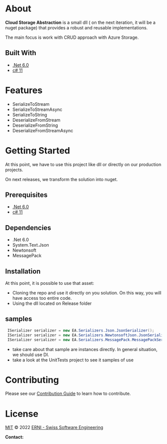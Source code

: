 # About 
**Cloud Storage Abstraction** is a small dll ( on the next iteration, it will be a nuget package) that provides a robust and reusable implementations. 

The main focus is work with CRUD approach with Azure Storage.

## Built With

- [.Net 6.0](https://docs.microsoft.com/en-us/dotnet/core/whats-new/dotnet-6)
- [c# 11](https://docs.microsoft.com/en-us/dotnet/csharp/whats-new/csharp-11)


# Features
- SerializeToStream
- SerializeToStreamAsync
- SerializeToString
- DeserializeFromStream
- DeserializeFromString
- DeserializeFromStreamAsync

# Getting Started
At this point, we have to use this project like dll or directly on our production projects.

On next releases, we transform the solution into nuget. 

## Prerequisites

- [.Net 6.0](https://docs.microsoft.com/en-us/dotnet/core/whats-new/dotnet-6)
- [c# 11](https://docs.microsoft.com/en-us/dotnet/csharp/whats-new/csharp-11)


## Dependencies

- .Net 6.0
- System.Text.Json
- Newtonsoft
- MessagePack

## Installation
At this point, it is possible to use that asset:
- Cloning the repo and use it directly on you solution. On this way, you will have access too entire code. 
- Using the dll located on Release folder

## samples

```c#
 ISerializer serializer = new EA.Serializers.Json.JsonSerializer();
 ISerializer serializer = new EA.Serializers.NewtonsoftJson.JsonSerializer();
 ISerializer serializer = new EA.Serializers.MessagePack.MessagePackSerializer();
```
* take care about that sample are instances directly. In general situation, we should use DI. 
* take a look at the UnitTests project to see it samples of use

# Contributing

Please see our [Contribution Guide](CONTRIBUTING.md) to learn how to contribute.

# License

[MIT](LICENSE) © 2022 [ERNI - Swiss Software Engineering](https://www.betterask.erni)

**Contact:**